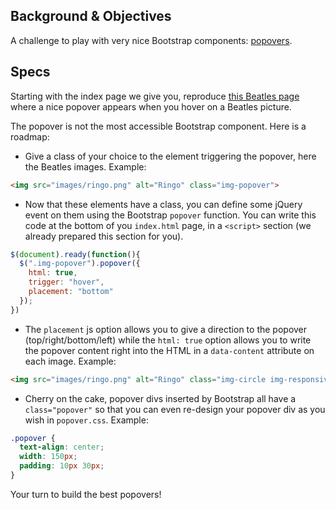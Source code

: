 ## Background & Objectives
A challenge to play with very nice Bootstrap components: [popovers](http://getbootstrap.com/javascript/#popovers).

## Specs

Starting with the index page we give you, reproduce [this Beatles page](http://lewagon.github.io/bootstrap-challenges/05-bootstrap-popover/) where a nice popover appears when you hover on a Beatles picture.

The popover is not the most accessible Bootstrap component. Here is a roadmap:

- Give a class of your choice to the element triggering the popover, here the Beatles images. Example:

```html
<img src="images/ringo.png" alt="Ringo" class="img-popover">
```

- Now that these elements have a class, you can define some jQuery event on them using the Bootstrap `popover` function. You can write this code at the bottom of you `index.html` page, in a `<script>` section (we already prepared this section for you).


```javascript
$(document).ready(function(){
  $(".img-popover").popover({
    html: true,
    trigger: "hover",
    placement: "bottom"
  });
})
```

- The `placement` js option allows you to give a direction to the popover (top/right/bottom/left) while the `html: true` option allows you to write the popover content right into the HTML in a `data-content` attribute on each image. Example:

```html
<img src="images/ringo.png" alt="Ringo" class="img-circle img-responsive img-popover" data-content="<img src='images/ringo.png' class='img-circle img-responsive'><h4>Ringo</h4><p class='text-muted'>Ringo Starr</p>">
```

- Cherry on the cake, popover divs inserted by Bootstrap all have a `class="popover"` so that you can even re-design your popover div as you wish in `popover.css`. Example:

```css
.popover {
  text-align: center;
  width: 150px;
  padding: 10px 30px;
}
```

Your turn to build the best popovers!